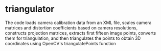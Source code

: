 # triangulator
The code loads camera calibration data from an XML file, scales camera matrices and distortion coefficients based on camera resolutions, constructs projection matrices, extracts first fifteen image points, converts them for triangulation, and then triangulates the points to obtain 3D coordinates using OpenCV's triangulatePoints function
